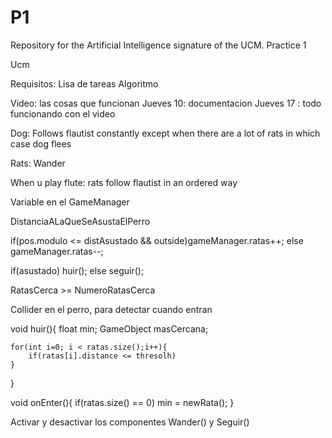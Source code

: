 # P1
Repository for the Artificial Intelligence signature of the UCM. Practice 1

Ucm

Requisitos:
Lisa de tareas
Algoritmo

Video: las cosas que funcionan
Jueves 10: documentacion
Jueves 17 : todo funcionando con el video

Dog: Follows flautist constantly except when there are a lot of rats in which case dog flees

Rats: Wander

When u play flute: rats follow flautist in an ordered way

Variable en el GameManager

DistanciaALaQueSeAsustaElPerro

if(pos.modulo <= distAsustado && outside)gameManager.ratas++;
else gameManager.ratas--;

if(asustado) huir();
else seguir();

RatasCerca >= NumeroRatasCerca

Collider en el perro, para detectar cuando entran

void huir(){
    float min;
    GameObject masCercana;

    for(int i=0; i < ratas.size();i++){
        if(ratas[i].distance <= thresolh) 
    }

}

void onEnter(){
    if(ratas.size() == 0) min = newRata();
}

Activar y desactivar los componentes Wander() y Seguir()